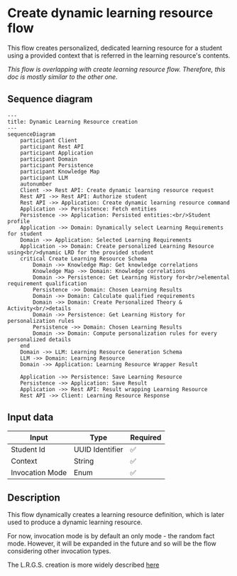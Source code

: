 # Create dynamic learning resource flow

This flow creates personalized, dedicated learning resource for a student using a provided context that is referred in
the learning resource's contents.

*This flow is overlapping with create learning resource flow. Therefore, this doc is mostly similar to the other one.*
## Sequence diagram

```mermaid
---
title: Dynamic Learning Resource creation
---
sequenceDiagram
    participant Client
    participant Rest API
    participant Application
    participant Domain
    participant Persistence
    participant Knowledge Map
    participant LLM
    autonumber
    Client ->> Rest API: Create dynamic learning resource request
    Rest API ->> Rest API: Authorize student
    Rest API ->> Application: Create dynamic learning resource command
    Application ->> Persistence: Fetch entities
    Persistence ->> Application: Persisted entities:<br/>Student profile
    Application ->> Domain: Dynamically select Learning Requirements for student
    Domain ->> Application: Selected Learning Requirements
    Application ->> Domain: Create personalized Learning Resource using<br/>dynamic LRD for the provided student
    critical Create Learning Resource Schema
        Domain ->> Knowledge Map: Get knowledge correlations
        Knowledge Map ->> Domain: Knowledge correlations
        Domain ->> Persistence: Get Learning History for<br/>elemental requirement qualification
        Persistence ->> Domain: Chosen Learning Results
        Domain ->> Domain: Calculate qualified requirements
        Domain ->> Domain: Create Personalized Theory & Activity<br/>details
        Domain ->> Persistence: Get Learning History for personalization rules
        Persistence ->> Domain: Chosen Learning Results
        Domain ->> Domain: Compute personalization rules for every personalized details
    end
    Domain ->> LLM: Learning Resource Generation Schema
    LLM ->> Domain: Learning Resource
    Domain ->> Application: Learning Resource Wrapper Result

    Application ->> Persistence: Save Learning Resource
    Persistence ->> Application: Save Result
    Application ->> Rest API: Result wrapping Learning Resource
    Rest API ->> Client: Learning Resource Response

```

## Input data

| Input           | Type            | Required |
|-----------------|-----------------|----------|
| Student Id      | UUID Identifier | ✅        |
| Context         | String          | ✅        |
| Invocation Mode | Enum            | ✅        |

## Description

This flow dynamically creates a learning resource definition, which is later used to produce a dynamic learning resource. 

For now, invocation mode is by default an only mode - the random fact mode. However, it will be expanded in the future
and so will be the flow considering other invocation types. 

The L.R.G.S. creation is more widely described [here](CreateLearningResource.md)
